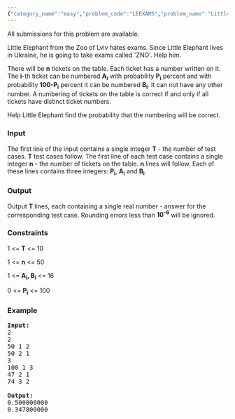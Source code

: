 ```yaml
---
{"category_name":"easy","problem_code":"LEEXAMS","problem_name":"Little Elephant and Exams","languages_supported":{"0":"ADA","1":"ASM","2":"BASH","3":"BF","4":"C","5":"C99 strict","6":"CAML","7":"CLOJ","8":"CLPS","9":"CPP 4.3.2","10":"CPP 4.9.2","11":"CPP14","12":"CS2","13":"D","14":"ERL","15":"FORT","16":"FS","17":"GO","18":"HASK","19":"ICK","20":"ICON","21":"JAVA","22":"JS","23":"LISP clisp","24":"LISP sbcl","25":"LUA","26":"NEM","27":"NICE","28":"NODEJS","29":"PAS fpc","30":"PAS gpc","31":"PERL","32":"PERL6","33":"PHP","34":"PIKE","35":"PRLG","36":"PYTH","37":"PYTH 3.4","38":"RUBY","39":"SCALA","40":"SCM guile","41":"SCM qobi","42":"ST","43":"TCL","44":"TEXT","45":"WSPC"},"max_timelimit":1,"source_sizelimit":50000,"problem_author":"witua","problem_tester":"xcwgf666","date_added":"10-04-2012","tags":{"0":"brute","1":"easy","2":"probability","3":"sept13","4":"witua"},"editorial_url":"http://discuss.codechef.com/problems/LEEXAMS","time":{"view_start_date":1379323800,"submit_start_date":1379323800,"visible_start_date":1379323800,"end_date":1735669800},"layout":"problem"}
---
```

<span class="solution-visible-txt">All submissions for this problem are available.</span><p>Little Elephant from the Zoo of Lviv hates exams. Since Little Elephant lives in Ukraine, he is going to take exams called 'ZNO'. Help him.</p>
<p>There will be <b>n</b> tickets on the table. Each ticket has a number written on it. The <b>i</b>-th ticket can be numbered <b>A<sub>i</sub></b> with probability <b>P<sub>i</sub></b> percent and with probability <b>100-P<sub>i</sub></b> percent it can be numbered <b>B<sub>i</sub></b>. It can not have any other number. A numbering of tickets on the table is correct if and only if all tickets have distinct ticket numbers.</p>

<p>Help Little Elephant find the probability that the numbering will be correct.</p>

<h3>Input</h3>
<p>The first line of the input contains a single integer <b>T</b> - the number of test cases. <b>T</b> test cases follow. The first line of each test case contains a single integer <b>n</b> - the number of tickets on the table. <b>n</b> lines will follow. Each of these lines contains three integers: <b>P<sub>i</sub></b>,  <b>A<sub>i</sub></b> and <b>B<sub>i</sub></b>.</p>

<h3>Output</h3>
<p>Output <b>T</b> lines, each containing a single real number - answer for the corresponding test case. Rounding errors less than <b>10<sup>-6</sup></b> will be ignored.

<h3>Constraints</h3>
</p><p>
1 &lt;= <b>T</b> &lt;= 10
</p><p>
1 &lt;= <b>n</b> &lt;= 50
</p><p>
1 &lt;= <b>A<sub>i</sub>, B<sub>i</sub></b> &lt;= 16
</p><p>
0 &lt;= <b>P<sub>i</sub></b> &lt;= 100

<h3>Example</h3>

<pre>
<b>Input:</b>
2
2
50 1 2
50 2 1
3
100 1 3
47 2 1
74 3 2

<b>Output:</b>
0.500000000
0.347800000

</pre></p>